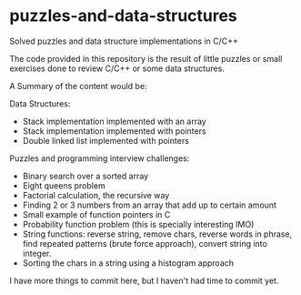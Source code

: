 # puzzles-and-data-structures
Solved puzzles and data structure implementations in C/C++

The code provided in this repository is the result of little puzzles or small exercises done to review C/C++ or some data structures.

A Summary of the content would be:

Data Structures:
* Stack implementation implemented with an array
* Stack implementation implemented with pointers
* Double linked list implemented with pointers

Puzzles and programming interview challenges:
* Binary search over a sorted array
* Eight queens problem
* Factorial calculation, the recursive way
* Finding 2 or 3 numbers from an array that add up to certain amount
* Small example of function pointers in C
* Probability function problem (this is specially interesting IMO)
* String functions: reverse string, remove chars, reverse words in phrase, find repeated patterns (brute force approach), convert string into integer.
* Sorting the chars in a string using a histogram approach

I have more things to commit here, but I haven't had time to commit yet. 

